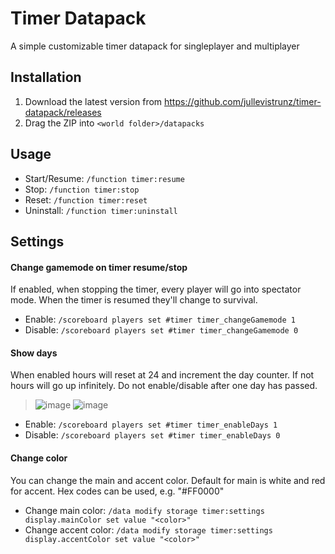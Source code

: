 # Timer Datapack

A simple customizable timer datapack for singleplayer and multiplayer

## Installation

1. Download the latest version from https://github.com/jullevistrunz/timer-datapack/releases
2. Drag the ZIP into `<world folder>/datapacks`

## Usage

- Start/Resume: `/function timer:resume`
- Stop: `/function timer:stop`
- Reset: `/function timer:reset`
- Uninstall: `/function timer:uninstall`

## Settings

#### Change gamemode on timer resume/stop
If enabled, when stopping the timer, every player will go into spectator mode. When the timer is resumed they'll change to survival.
- Enable: `/scoreboard players set #timer timer_changeGamemode 1`
- Disable: `/scoreboard players set #timer timer_changeGamemode 0`

#### Show days
When enabled hours will reset at 24 and increment the day counter. If not hours will go up infinitely. Do not enable/disable after one day has passed.
> ![image](https://github.com/user-attachments/assets/c7c09f29-cbbf-405c-987f-8a9f840747f0) 
> ![image](https://github.com/user-attachments/assets/3a741477-9013-42ae-af71-98b025e1764a)
- Enable: `/scoreboard players set #timer timer_enableDays 1`
- Disable: `/scoreboard players set #timer timer_enableDays 0`

#### Change color
You can change the main and accent color. Default for main is white and red for accent. Hex codes can be used, e.g. "#FF0000"
- Change main color: `/data modify storage timer:settings display.mainColor set value "<color>"`
- Change accent color: `/data modify storage timer:settings display.accentColor set value "<color>"`
